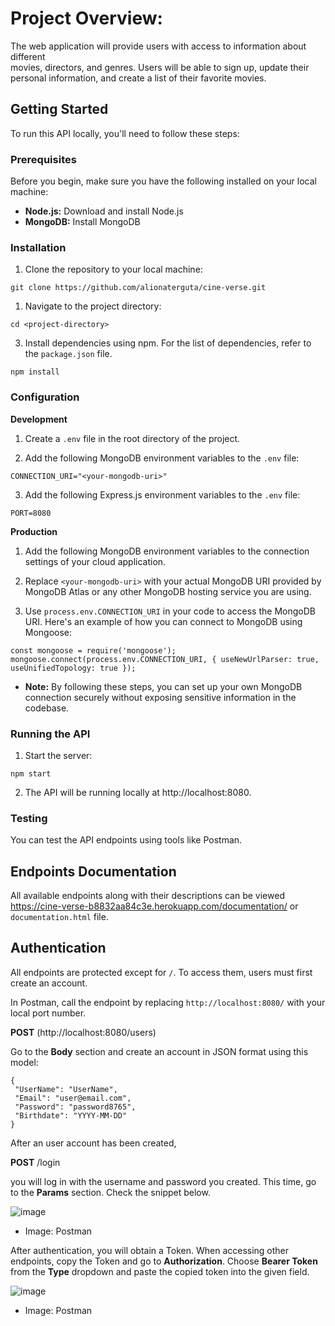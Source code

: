 # Project Overview:

The  web application  will  provide  users  with  access  to  information  about  different  
movies,   directors,   and  genres.  Users  will  be  able  to  sign  up,   update  their  
personal  information,   and  create  a  list  of  their  favorite  movies. 

## Getting Started
To run this API locally, you'll need to follow these steps:

### Prerequisites
Before you begin, make sure you have the following installed on your local machine:

* **Node.js:** Download and install Node.js
* **MongoDB:** Install MongoDB

### Installation
  1. Clone the repository to your local machine:
     
    git clone https://github.com/alionaterguta/cine-verse.git
    
  1. Navigate to the project directory:
     
    cd <project-directory>
    
  3. Install dependencies using npm. For the list of dependencies, refer to the `package.json` file.

    npm install

### Configuration

**Development**

  1. Create a `.env` file in the root directory of the project.

  2. Add the following MongoDB environment variables to the `.env` file: 

    CONNECTION_URI="<your-mongodb-uri>"

  3. Add the following Express.js environment variables to the `.env` file:

    PORT=8080

**Production**
  1. Add the following MongoDB environment variables to the connection settings of your cloud application.

  2. Replace `<your-mongodb-uri>` with your actual MongoDB URI provided by MongoDB Atlas or any other MongoDB hosting service you are using.

  3. Use `process.env.CONNECTION_URI` in your code to access the MongoDB URI. Here's an example of how you can connect to MongoDB using Mongoose:

    const mongoose = require('mongoose');
    mongoose.connect(process.env.CONNECTION_URI, { useNewUrlParser: true, useUnifiedTopology: true });

 * **Note:** By following these steps, you can set up your own MongoDB connection securely without exposing sensitive information in the codebase.
 
### Running the API

   1. Start the server:

    npm start

   2. The API will be running locally at http://localhost:8080.
    
### Testing

You can test the API endpoints using tools like Postman.

## Endpoints Documentation 

All available endpoints along with their descriptions can be viewed https://cine-verse-b8832aa84c3e.herokuapp.com/documentation/ or `documentation.html` file.

## Authentication

All endpoints are protected except for `/`. To access them, users must first create an account.

In Postman, call the endpoint by replacing `http://localhost:8080/` with your local port number.

  **POST** (http://localhost:8080/users)

Go to the **Body** section and create an account in JSON format using this model:

    {
     "UserName": "UserName",
     "Email": "user@email.com",
     "Password": "password8765",
     "Birthdate": "YYYY-MM-DD"
    }

After an user account has been created,

**POST** /login 

you will log in with the username and password you created. This time, go to the **Params** section. 
Check the snippet below.

![image](https://github.com/alionaterguta/cine-verse/assets/71376066/98427959-946b-4798-8fd9-6eeb7c82f5f2)
- Image: Postman
  
After authentication, you will obtain a Token. When accessing other endpoints, copy the Token and go to **Authorization**. 
Choose **Bearer Token** from the **Type** dropdown and paste the copied token into the given field.

![image](https://github.com/alionaterguta/cine-verse/assets/71376066/c02ed958-4f1b-49e0-9b39-f9a5abd201c3)
- Image: Postman

